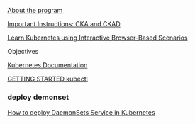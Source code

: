 [About the program](https://www.cncf.io/certification/ckad/)

[Important Instructions: CKA and CKAD](https://docs.linuxfoundation.org/tc-docs/certification/tips-cka-and-ckad)


[Learn Kubernetes using Interactive Browser-Based Scenarios](https://www.katacoda.com/courses/kubernetes/)

[](https://kubernetes.io/docs/reference/generated/kubectl/kubectl-commands)
Objectives

[Kubernetes Documentation](https://kubernetes.io/docs/home/)

[GETTING STARTED kubectl](https://github.com/kubernetes/kubernetes)

### deploy demonset
[How to deploy DaemonSets Service in Kubernetes](https://medium.com/avmconsulting-blog/deploying-daemonsets-service-in-kubernetes-k8s-37d642dcd66f)